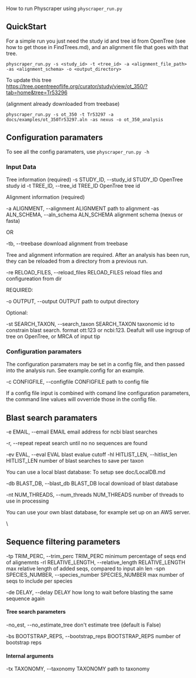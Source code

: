 How to run Physcraper using `physcraper_run.py`


## QuickStart

For a simple run you just need the study id and tree id from OpenTree (see how to get those in FindTrees.md),
and an alignment file that goes with that tree.

    physcraper_run.py -s <study_id> -t <tree_id> -a <alignment_file_path> -as <alignment_schema> -o <output_directory>


To update this tree
https://tree.opentreeoflife.org/curator/study/view/ot_350/?tab=home&tree=Tr53296

(alignment already downloaded from treebase)


    physcraper_run.py -s ot_350 -t Tr53297 -a docs/examples/ot_350Tr53297.aln -as nexus -o ot_350_analysis


## Configuration paramaters


To see all the config paramaters, use `physcraper_run.py -h`


### Input Data


Tree information (required)
  -s STUDY_ID, --study_id STUDY_ID
                        OpenTree study id
  -t TREE_ID, --tree_id TREE_ID
                        OpenTree tree id

Alignment information (required)

  -a ALIGNMENT, --alignment ALIGNMENT
                        path to alignment
  -as ALN_SCHEMA, --aln_schema ALN_SCHEMA
                        alignment schema (nexus or fasta)

OR

  -tb, --treebase       download alignment from treebase

Tree and alignment information are required.
After an analysis has been run, they can be reloaded from a directory from a previous run.

  -re RELOAD_FILES, --reload_files RELOAD_FILES
                        reload files and configureation from dir


REQUIRED:

  -o OUTPUT, --output OUTPUT
                        path to output directory

Optional:

  -st SEARCH_TAXON, --search_taxon SEARCH_TAXON
                        taxonomic id to constrain blast search. format ott:123
                        or ncbi:123. Deafult will use ingroup of tree on
                        OpenTree, or MRCA of input tip





### Configuration paramaters

The configuration paramaters may be set in a config file, and then passed into the analysis run. See example.config for an example.


  -c CONFIGFILE, --configfile CONFIGFILE
                        path to config file

If a config file input is combined with comand line configuration parameters, the command line values will ovverride those in the config file.


## Blast search paramaters

  -e EMAIL, --email EMAIL
                        email address for ncbi blast searches

  -r, --repeat          repeat search until no no sequences are found


  -ev EVAL, --eval EVAL
                        blast evalue cutoff
  -hl HITLIST_LEN, --hitlist_len HITLIST_LEN
                        number of blast searches to save per taxon


You can use a local blast database:
To setup see doc/LocalDB.md

  -db BLAST_DB, --blast_db BLAST_DB
                        local download of blast database




  -nt NUM_THREADS, --num_threads NUM_THREADS
                        number of threads to use in processing


You can use your own blast database, for example set up on an AWS server.

\
## Sequence filtering parameters

  -tp TRIM_PERC, --trim_perc TRIM_PERC
                        minimum percentage of seqs end of alignemnts
  -rl RELATIVE_LENGTH, --relative_length RELATIVE_LENGTH
                        max relative length of added seqs, compared to input
                        aln len
  -spn SPECIES_NUMBER, --species_number SPECIES_NUMBER
                        max number of seqs to include per species

  -de DELAY, --delay DELAY
                        how long to wait before blasting the same sequence
                        again

#### Tree search parameters
  -no_est, --no_estimate_tree
                        don't estimate tree (default is False)

  -bs BOOTSTRAP_REPS, --bootstrap_reps BOOTSTRAP_REPS
                        number of bootstrap reps


#### Internal arguments


  -tx TAXONOMY, --taxonomy TAXONOMY
                        path to taxonomy
